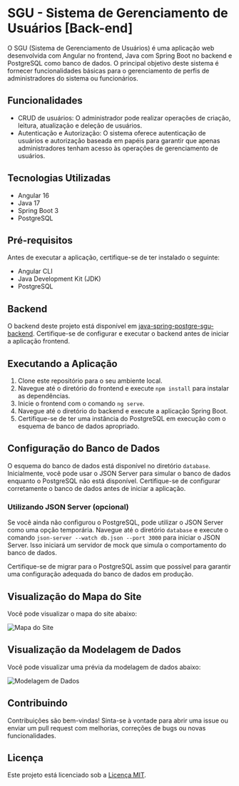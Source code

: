 # SGU - Sistema de Gerenciamento de Usuários [Back-end]

O SGU (Sistema de Gerenciamento de Usuários) é uma aplicação web desenvolvida com Angular no frontend, Java com Spring Boot no backend e PostgreSQL como banco de dados. O principal objetivo deste sistema é fornecer funcionalidades básicas para o gerenciamento de perfis de administradores do sistema ou funcionários.

## Funcionalidades

- CRUD de usuários: O administrador pode realizar operações de criação, leitura, atualização e deleção de usuários.
- Autenticação e Autorização: O sistema oferece autenticação de usuários e autorização baseada em papéis para garantir que apenas administradores tenham acesso às operações de gerenciamento de usuários.

## Tecnologias Utilizadas

- Angular 16
- Java 17
- Spring Boot 3
- PostgreSQL

## Pré-requisitos

Antes de executar a aplicação, certifique-se de ter instalado o seguinte:

- Angular CLI
- Java Development Kit (JDK)
- PostgreSQL

## Backend

O backend deste projeto está disponível em [java-spring-postgre-sgu-backend](https://github.com/GiselleBarbosa/java-spring-postgre-sgu-backend). Certifique-se de configurar e executar o backend antes de iniciar a aplicação frontend.

## Executando a Aplicação

1. Clone este repositório para o seu ambiente local.
2. Navegue até o diretório do frontend e execute `npm install` para instalar as dependências.
3. Inicie o frontend com o comando `ng serve`.
4. Navegue até o diretório do backend e execute a aplicação Spring Boot.
5. Certifique-se de ter uma instância do PostgreSQL em execução com o esquema de banco de dados apropriado.

## Configuração do Banco de Dados

O esquema do banco de dados está disponível no diretório `database`. Inicialmente, você pode usar o JSON Server para simular o banco de dados enquanto o PostgreSQL não está disponível. Certifique-se de configurar corretamente o banco de dados antes de iniciar a aplicação.

### Utilizando JSON Server (opcional)

Se você ainda não configurou o PostgreSQL, pode utilizar o JSON Server como uma opção temporária. Navegue até o diretório `database` e execute o comando `json-server --watch db.json --port 3000` para iniciar o JSON Server. Isso iniciará um servidor de mock que simula o comportamento do banco de dados.

Certifique-se de migrar para o PostgreSQL assim que possível para garantir uma configuração adequada do banco de dados em produção.

## Visualização do Mapa do Site

Você pode visualizar o mapa do site abaixo:

![Mapa do Site](https://raw.githubusercontent.com/GiselleBarbosa/angular-sgu-frontend/main/src/assets/docs/mapa_site.png)

## Visualização da Modelagem de Dados

Você pode visualizar uma prévia da modelagem de dados abaixo:

![Modelagem de Dados](https://raw.githubusercontent.com/GiselleBarbosa/angular-sgu-frontend/main/src/assets/docs/modelagem_inicial.png)

## Contribuindo

Contribuições são bem-vindas! Sinta-se à vontade para abrir uma issue ou enviar um pull request com melhorias, correções de bugs ou novas funcionalidades.

## Licença

Este projeto está licenciado sob a [Licença MIT](https://opensource.org/licenses/MIT).
